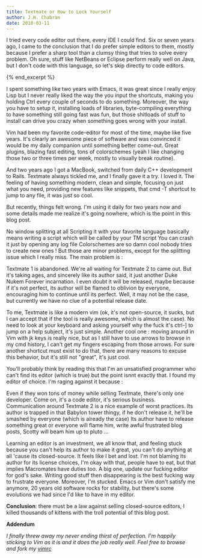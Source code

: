 ```yaml
---
title: Textmate or How to Lock Yourself
author: J.H. Chabran
date: 2010-03-11
---
```


I tried every code editor out there, every IDE I could find. Six or
seven years ago, I came to the conclusion that I do prefer simple
editors to them, mostly because I prefer a sharp tool than a clumsy
thing that tries to solve every problem. Oh sure, stuff like NetBeans or
Eclipse perform really well on Java, but I don't code with this
language, so let's skip directly to code editors.

{% end_excerpt %}

I spent something like two years with Emacs, it was great since I really
enjoy Lisp but I never really liked the way the you input the shortcuts,
making you holding Ctrl every couple of seconds to do something.
Moreover, the way you have to setup it, installing loads of libraries,
byte-compiling everything to have something still going fast was fun,
but those shitloads of stuff to install can drive you crazy when
something goes wrong with your install.

Vim had been my favorite code-editor for most of the time, maybe like
five years. It's clearly an awesome piece of software and was convinced
it would be my daily companion until something better come-out. Great
plugins, blazing fast editing, tons of colorschemes (yeah I like
changing those two or three times per week, mostly to visually break
routine).

And two years ago I got a MacBook, switched from daily C++ development
to Rails. Textmate always tickled me, and I finally gave it a try. I
loved it. The feeling of having something modern, clean and simple,
focusing on just what you need, providing new features like snippets,
that cmd -T shortcut to jump to any file, it was just so cool.

But recently, things felt wrong. I'm using it daily for two years now
and some details made me realize it's going nowhere, which is the point
in this blog post.

No window splitting at all Scripting it with your favorite language
basically means writing a script which will be called by your TM script
You can crash it just by opening any log file Colorschemes are so damn
cool nobody tries to create new ones ! But those are minor problems,
except for the splitting issue which I really miss. The main problem is
:

Textmate 1 is abandoned. We're all waiting for Textmate 2 to came out.
But it's taking ages, and sincerely like its author said, it just
another Duke Nukem Forever incarnation. I even doubt it will be
released, maybe because if it's not perfect, its author will be flamed
to oblivion by everyone, encouraging him to continue until its perfect.
Well, it may not be the case, but currently we have no clue of a
potential release date.

To me, Textmate is like a modern vim (ok, it's not open-source, it
sucks, but I can accept that if the tool is really awesome, which is
almost the case). No need to look at your keyboard and asking yourself
why the fuck it's ctrl-] to jump on a help subject, it's just simple.
Another cool one : moving around in Vim with jk keys is really nice, but
as I still have to use arrows to browse in my cmd history, I can't get
my fingers escaping from those arrows. For sure another shortcut must
exist to do that, there are many reasons to excuse this behavior, but
it's still not "great", it's just cool.

You'll probably think by reading this that I'm an unsatisfied programmer
who can't find its editor (which is true) but the point isnnt exactly
that. I found my editor of choice. I'm raging against it because :

Even if they won tons of money while selling Textmate, there's only one
developer. Come on, it's a code editor, it's serious business.
Communication around Textmate 2 is a nice example of worst practices.
Its author is trapped in that Babylon tower thingy, if he don't release
it, he'll be smashed by everyone (which is already the case) Its author
have to release something great or everyone will flame him, write awful
frustrated blog posts, Scotty will beam him up to pluto ...

Learning an editor is an investment, we all know that, and feeling stuck because you
can't help its author to make it great, you can't do anything at all
'cause its closed-source. It feels like I bet and lost. I'm not blaming
its author for its license choices, I'm okay with that, people have to
eat, but that implies Macromates have duties too. A big one, update our
fucking editor for god's sake. Writing good stuff then disappearing is
the best fucking way to frustrate everyone. Moreover, I'm stucked. Emacs
or Vim don't satisfy me anymore, 20 years old software rocks for
stability, but there's some evolutions we had since I'd like to have in
my editor.

**Conclusion**: there must be a law against selling closed-source
editors, I killed thousands of kittens with the troll potential of this
blog post.

**Addendum**

_I finally threw away my never ending thirst of perfection. I'm happily
sticking to Vim
as it is and it does the job really well. Feel free to browse and fork
my [vimrc](https://github.com/jhchabran/vimfiles)_
